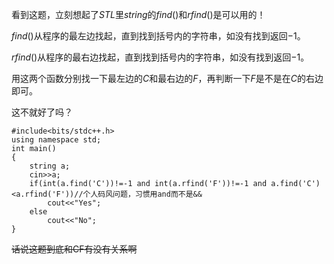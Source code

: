 看到这题，立刻想起了$STL$里$string$的$find()$和$rfind()$是可以用的！

$find()$从程序的最左边找起，直到找到括号内的字符串，如没有找到返回$-1$。

$rfind()$从程序的最右边找起，直到找到括号内的字符串，如没有找到返回$-1$。

用这两个函数分别找一下最左边的$C$和最右边的$F$，再判断一下$F$是不是在$C$的右边即可。

这不就好了吗？

```
#include<bits/stdc++.h>
using namespace std;
int main()
{
	string a;
	cin>>a;
	if(int(a.find('C'))!=-1 and int(a.rfind('F'))!=-1 and a.find('C')<a.rfind('F'))//个人码风问题，习惯用and而不是&&
		cout<<"Yes";
	else
		cout<<"No";
}
```

~~话说这题到底和CF有没有关系啊~~